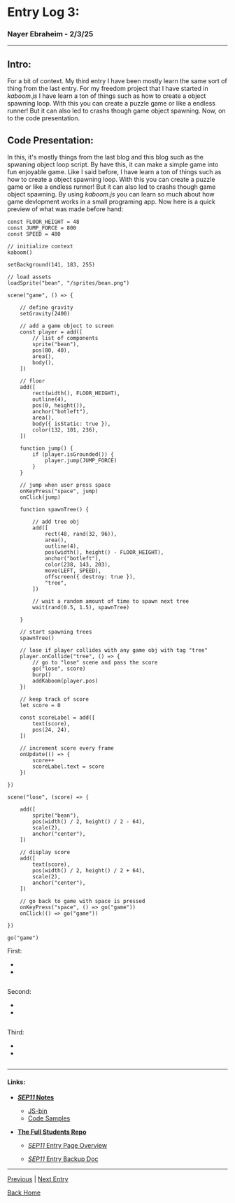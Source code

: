 # **Entry Log 3:**
### **Nayer Ebraheim - 2/3/25**

---

## Intro:

For a bit of context. My third entry I have been mostly learn the same sort of thing from the last entry. For my freedom project that I have started in _kaboom.js_ I have learn a ton of things such as how to create a object spawning loop. With this you can create a puzzle game or like a endless runner! But it can also led to crashs though game object spawning. Now, on to the code presentation.   

## Code Presentation:

In this, it's mostly things from the last blog and this blog such as the spwaning object loop script. By have this, it can make a simple game into fun enjoyable game. Like I said before, I have learn a ton of things such as how to create a object spawning loop. With this you can create a puzzle game or like a endless runner! But it can also led to crashs though game object spawning. By using _kaboom.js_ you can learn so much about how game devlopment works in a small programing app. Now here is a quick preview of what was made before hand:     

```Js
const FLOOR_HEIGHT = 48
const JUMP_FORCE = 800
const SPEED = 480

// initialize context
kaboom()

setBackground(141, 183, 255)

// load assets
loadSprite("bean", "/sprites/bean.png")

scene("game", () => {

	// define gravity
	setGravity(2400)

	// add a game object to screen
	const player = add([
		// list of components
		sprite("bean"),
		pos(80, 40),
		area(),
		body(),
	])

	// floor
	add([
		rect(width(), FLOOR_HEIGHT),
		outline(4),
		pos(0, height()),
		anchor("botleft"),
		area(),
		body({ isStatic: true }),
		color(132, 101, 236),
	])

	function jump() {
		if (player.isGrounded()) {
			player.jump(JUMP_FORCE)
		}
	}

	// jump when user press space
	onKeyPress("space", jump)
	onClick(jump)

	function spawnTree() {

		// add tree obj
		add([
			rect(48, rand(32, 96)),
			area(),
			outline(4),
			pos(width(), height() - FLOOR_HEIGHT),
			anchor("botleft"),
			color(238, 143, 203),
			move(LEFT, SPEED),
			offscreen({ destroy: true }),
			"tree",
		])

		// wait a random amount of time to spawn next tree
		wait(rand(0.5, 1.5), spawnTree)

	}

	// start spawning trees
	spawnTree()

	// lose if player collides with any game obj with tag "tree"
	player.onCollide("tree", () => {
		// go to "lose" scene and pass the score
		go("lose", score)
		burp()
		addKaboom(player.pos)
	})

	// keep track of score
	let score = 0

	const scoreLabel = add([
		text(score),
		pos(24, 24),
	])

	// increment score every frame
	onUpdate(() => {
		score++
		scoreLabel.text = score
	})

})

scene("lose", (score) => {

	add([
		sprite("bean"),
		pos(width() / 2, height() / 2 - 64),
		scale(2),
		anchor("center"),
	])

	// display score
	add([
		text(score),
		pos(width() / 2, height() / 2 + 64),
		scale(2),
		anchor("center"),
	])

	// go back to game with space is pressed
	onKeyPress("space", () => go("game"))
	onClick(() => go("game"))

})

go("game")

```

First:

*

*

```Js
```

Second:

*

*

```Js
```

Third:

*

*

```Js
```

---


#### **__Links:__**


* [**_SEP11_ Notes**](https://docs.google.com/document/d/1Q65VlDlA7tV9fuXP8XF-dxXL7TYyunfjoUTJqYvnTyI/edit)

    * [JS-bin](https://jsbin.com/?js,output)
    * [Code Samples](https://docs.google.com/document/d/1-mfcBeP-TTHBOmmZzVRX3DUNUvo62zFFuJiPtEnw_aw/edit)

* [**The Full Students Repo**](https://github.com/hstatsep-students/)

    * [_SEP11_ Entry Page Overview](https://github.com/nayere6342/sep11-freedom-project/tree/main)

    * [_SEP11_ Entry Backup Doc](https://docs.google.com/document/d/1YnfwCAMGU6oB6WFvHh2m1oW8arNfXkU21ra7zhBruOA/edit?tab=t.0)


---

[Previous](entry01.md) | [Next Entry](entry03.md)

[Back Home](../README.md)




